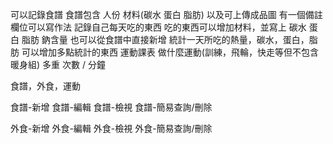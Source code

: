 
可以記錄食譜
食譜包含
人份 
  材料(碳水 蛋白 脂肪)
以及可上傳成品圖 
有一個備註欄位可以寫作法
記錄自己每天吃的東西
吃的東西可以增加材料，並寫上 碳水 蛋白 脂肪 鈉含量
也可以從食譜中直接新增
統計一天所吃的熱量，碳水，蛋白，脂肪
可以增加多點統計的東西
運動課表
做什麼運動(訓練，飛輪，快走等但不包含暖身組)  多重 次數 / 分鐘


食譜，外食，運動

食譜-新增
食譜-編輯
食譜-檢視
食譜-簡易查詢/刪除

外食-新增
外食-編輯
外食-檢視
外食-簡易查詢/刪除
